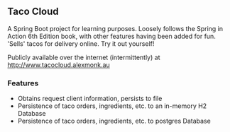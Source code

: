 ## Taco Cloud
A Spring Boot project for learning purposes. 
Loosely follows the Spring in Action 6th Edition book, with other features having been added for fun.
'Sells' tacos for delivery online. Try it out yourself!

Publicly available over the internet (intermittently) at http://www.tacocloud.alexmonk.au

### Features 
* Obtains request client information, persists to file
* Persistence of taco orders, ingredients, etc. to an in-memory H2 Database
* Persistence of taco orders, ingredients, etc. to postgres Database
